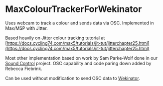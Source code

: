 # MaxColourTrackerForWekinator
Uses webcam to track a colour and sends data via OSC. Implemented in Max/MSP with Jitter.

Based heavily on Jitter colour tracking tutorial at [https://docs.cycling74.com/max5/tutorials/jit-tut/jitterchapter25.html](https://docs.cycling74.com/max5/tutorials/jit-tut/jitterchapter25.html)

Most other implementation based on work by Sam Parke-Wolf done in our [Sound Control](https://www.doc.gold.ac.uk/~mas01rf/SoundControl) project. OSC capability and code paring down added by Rebecca Fiebrink.

Can be used without modification to send OSC data to [Wekinator](www.wekinator.org).



